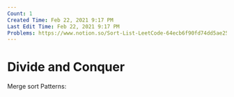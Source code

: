 ```yaml
---
Count: 1
Created Time: Feb 22, 2021 9:17 PM
Last Edit Time: Feb 22, 2021 9:17 PM
Problems: https://www.notion.so/Sort-List-LeetCode-64ecb6f90fd74dd5ae25b5d618fd3a8c
---
```


# Divide and Conquer

Merge sort
Patterns: 